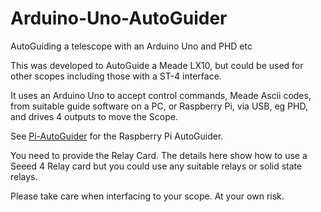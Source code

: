 # Arduino-Uno-AutoGuider

AutoGuiding a telescope with an Arduino Uno and PHD etc

This was developed to AutoGuide a Meade LX10, but could be used for other scopes including those with a ST-4 interface.

It uses an Arduino Uno to accept control commands, Meade Ascii codes, from suitable guide software on a PC, or Raspberry Pi,
via USB, eg PHD, and drives 4 outputs to move the Scope.

See [Pi-AutoGuider](https://github.com/Gordon999/Pi-AutoGuider) for the Raspberry Pi AutoGuider.

You need to provide the Relay Card. The details here show how to use a Seeed 4 Relay card but you could use any suitable relays 
or solid state relays.

Please take care when interfacing to your scope. At your own risk.
